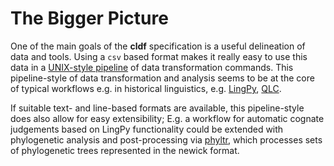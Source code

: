 # The Bigger Picture

One of the main goals of the **cldf** specification is a useful delineation of data and tools. Using a `csv` 
based format makes it really easy to use this data in a 
[UNIX-style pipeline](https://en.wikipedia.org/wiki/Pipeline_%28Unix%29) of data transformation commands.
This pipeline-style of data transformation and analysis seems to be at the core of typical workflows e.g. in 
historical linguistics, e.g. [LingPy](http://lingpy.org/tutorial/workflow.html), [QLC](https://github.com/cysouw/qlcPipe).

If suitable text- and line-based formats are available, this pipeline-style does also allow for easy extensibility;
E.g. a workflow for automatic cognate judgements based on LingPy functionality could be extended with phylogenetic
analysis and post-processing via [phyltr](https://github.com/lmaurits/phyltr), which processes sets of phylogenetic trees represented in the newick format.
